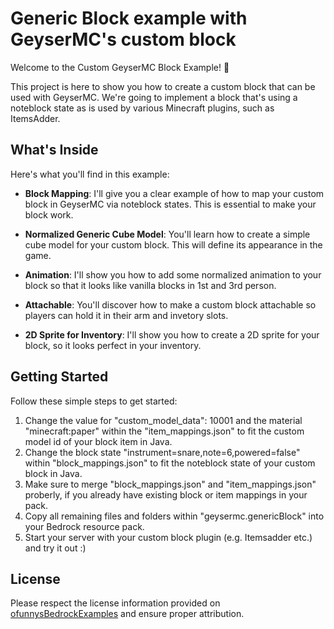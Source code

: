 # Generic Block example with GeyserMC's custom block

Welcome to the Custom GeyserMC Block Example! 🚀

This project is here to show you how to create a custom block that can be used with GeyserMC. We're going to implement a block that's using a noteblock state as is used by various Minecraft plugins, such as ItemsAdder.

## What's Inside

Here's what you'll find in this example:

- **Block Mapping**: I'll give you a clear example of how to map your custom block in GeyserMC via noteblock states. This is essential to make your block work.

- **Normalized Generic Cube Model**: You'll learn how to create a simple cube model for your custom block. This will define its appearance in the game.

- **Animation**: I'll show you how to add some normalized animation to your block so that it looks like vanilla blocks in 1st and 3rd person.

- **Attachable**: You'll discover how to make a custom block attachable so players can hold it in their arm and invetory slots.

- **2D Sprite for Inventory**: I'll show you how to create a 2D sprite for your block, so it looks perfect in your inventory.

## Getting Started

Follow these simple steps to get started:

1. Change the value for "custom_model_data": 10001 and the material "minecraft:paper" within the "item_mappings.json" to fit the custom model id of your block item in Java.
2. Change the block state "instrument=snare,note=6,powered=false" within "block_mappings.json" to fit the noteblock state of your custom block in Java.
3. Make sure to merge "block_mappings.json" and "item_mappings.json" proberly, if you already have existing block or item mappings in your pack.
4. Copy all remaining files and folders within "geysermc.genericBlock" into your Bedrock resource pack.
5. Start your server with your custom block plugin (e.g. Itemsadder etc.) and try it out :)


## License

Please respect the license information provided on [ofunnysBedrockExamples](https://github.com/ofunny/ofunnysBedrockExamples) and ensure proper attribution.